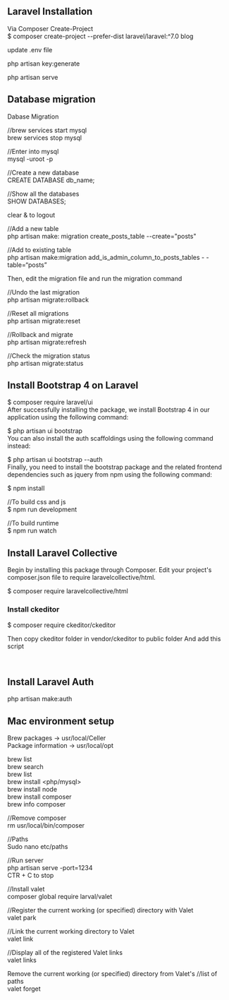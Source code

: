 ## Laravel Installation
Via Composer Create-Project<br/>
$ composer create-project --prefer-dist laravel/laravel:^7.0 blog

update .env file 

php artisan key:generate

php artisan serve


## Database migration 
Dabase Migration 

//brew services start mysql<br/>
brew services stop mysql

//Enter into mysql<br/> 
mysql -uroot -p 

//Create a new database<br/>
CREATE DATABASE db_name;

//Show all the databases<br/> 
SHOW DATABASES;

clear & <exit> to logout

//Add a new table<br/> 
php artisan make: migration create_posts_table --create="posts"

//Add to existing table<br/> 
php artisan make:migration add_is_admin_column_to_posts_tables - -table=“posts”

Then, edit the migration file and run the migration command

//Undo the last migration<br/>
php artisan migrate:rollback

//Reset all migrations<br/> 
php artisan migrate:reset

//Rollback and migrate<br/> 
php artisan migrate:refresh

//Check the migration status<br/> 
php artisan migrate:status 

## Install Bootstrap 4 on Laravel
$ composer require laravel/ui<br/>
After successfully installing the package, we install Bootstrap 4 in our application using the following command:

$ php artisan ui bootstrap<br/>
You can also install the auth scaffoldings using the following command instead:

$ php artisan ui bootstrap --auth<br/>
Finally, you need to install the bootstrap package and the related frontend dependencies such as jquery from npm using the following command:

$ npm install

//To build css and js<br/>
$ npm run development

//To build runtime<br/> 
$ npm run watch 

## Install Laravel Collective
Begin by installing this package through Composer. Edit your project's composer.json file to require laravelcollective/html.

$ composer require laravelcollective/html

### Install ckeditor
$ composer require ckeditor/ckeditor

Then copy ckeditor folder in vendor/ckeditor to public folder
And add this script<br/>
<script src="{{ asset('ckeditor/ckeditor.js')}}"></script><br/>
<script>CKEDITOR.replace('article-ckeditor');</script>

## Install Laravel Auth ##
php artisan make:auth

## Mac environment setup 
Brew packages -> usr/local/Celler<br/>
Package information -> usr/local/opt

brew list<br/> 
brew search <php><br/>
brew list<br/> 
brew install <php/mysql><br/>
brew install node<br/> 
brew install composer<br/>
brew info composer<br/>

//Remove composer<br/> 
rm usr/local/bin/composer

//Paths<br/>
Sudo nano etc/paths

//Run server<br/>
php artisan serve -port=1234<br/>
CTR + C to stop 

//Install valet<br/>
composer global require larval/valet

//Register the current working (or specified) directory with Valet<br/>
valet park

//Link the current working directory to Valet<br/>
valet link

//Display all of the registered Valet links<br/>
valet links 

Remove the current working (or specified) directory from Valet's //list of paths<br/>
valet forget
